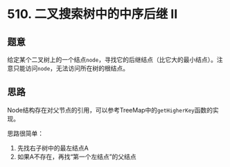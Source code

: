 # 510. 二叉搜索树中的中序后继 II

## 题意

给定某个二叉树上的一个结点`node`，寻找它的后继结点（比它大的最小结点）。注意只能访问`node`，无法访问所在树的根结点。

## 思路

Node结构存在对父节点的引用，可以参考TreeMap中的`getHigherKey`函数的实现。

思路很简单：

1. 先找右子树中的最左结点A
2. 如果A不存在，再找“第一个左结点”的父结点
